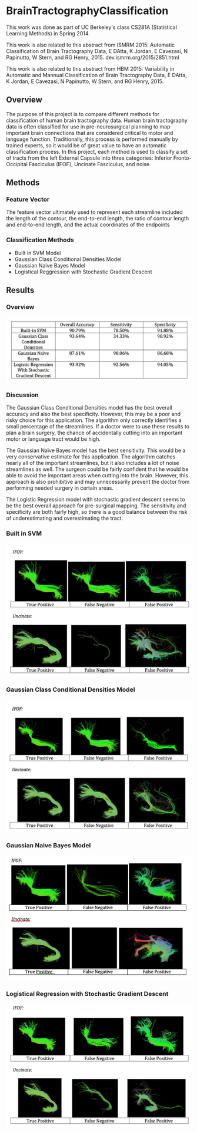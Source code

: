# BrainTractographyClassification

This work was done as part of UC Berkeley's class CS281A (Statistical Learning Methods) in Spring 2014.

This work is also related to this abstract from ISMRM 2015:
Automatic Classification of Brain Tractography Data, E DAtta, K Jordan, E Cavezasi, N Papinutto, W Stern, and RG Henry, 2015.
dev.ismrm.org/2015/2851.html

This work is also related to this abstract from HBM 2015:
Variability in Automatic and Mannual Classification of Brain Tractography Data, E DAtta, K Jordan, E Cavezasi, N Papinutto, W Stern, and RG Henry, 2015.

## Overview

The purpose of this project is to compare different methods for classification of human brain tractography data. Human brain tractography data is often classified for use in pre-neurosurgical planning to map important brain connections that are considered critical to motor and language function.  Traditionally, this process is performed manually by trained experts, so it would be of great value to have an automatic classification process.  In this project, each method is used to classify a set of tracts from the left External Capsule into three categories: Inferior Fronto-Occipital Fasciculus (IFOF), Uncinate Fasciculus, and noise.

## Methods

### Feature Vector
The feature vector ultimately used to represent each streamline included the length of the contour, the end-to-end length, the ratio of contour length and end-to-end length, and the actual coordinates of the endpoints

### Classification Methods
* Built in SVM Model
* Gaussian Class Conditional Densities Model
* Gaussian Naive Bayes Model
* Logistical Reggression with Stochastic Gradient Descent

## Results
### Overview
![ResultChart](pics/braintract_results.jpg)
### Discussion
The Gaussian Class Conditional Densities model has the best overall accuracy and also the best specificity. However, this may be a poor and risky choice for this application. The algorithm only correctly identifies a small percentage of the streamlines. If a doctor were to use these results to plan a brain surgery, the chance of accidentally cutting into an important motor or language tract would be high.

The Gaussian Naïve Bayes model has the best sensitivity. This would be a very conservative estimate for this application. The algorithm catches nearly all of the important streamlines, but it also includes a lot of noise streamlines as well. The surgeon could be fairly confident that he would be able to avoid the important areas when cutting into the brain. However, this approach is also prohibitive and may unnecessarily prevent the doctor from performing needed surgery in certain areas.

The Logistic Regression model with stochastic gradient descent seems to be the best overall approach for pre-surgical mapping. The sensitivity and specificity are both fairly high, so there is a good balance between the risk of underestimating and overestimating the tract.
### Built in SVM
![SVM](pics/builtinsvm.jpg)
### Gaussian Class Conditional Densities Model
![GaussianCC](pics/gaussian.jpg)
### Gaussian Naive Bayes Model
![GaussianNB](pics/Gaussian_nb.jpg)
### Logistical Regression with Stochastic Gradient Descent
![Logistical](pics/logistic.jpg)

